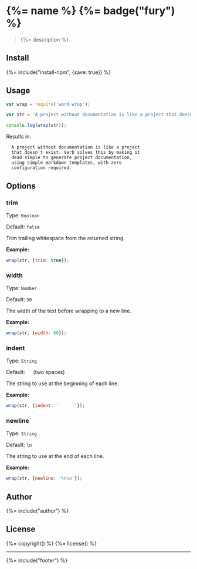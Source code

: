 # {%= name %} {%= badge("fury") %}

> {%= description %}

## Install
{%= include("install-npm", {save: true}) %}


## Usage

```js
var wrap = require('word-wrap');

var str = 'A project without documentation is like a project that doesn\'t exist. Verb solves this by making it dead simple to generate project documentation, using simple markdown templates, with zero configuration required.';

console.log(wrap(str));
```

Results in:

```
  A project without documentation is like a project
  that doesn't exist. Verb solves this by making it
  dead simple to generate project documentation,
  using simple markdown templates, with zero
  configuration required.
```

## Options

### trim

Type: `Boolean`

Default: `false`

Trim trailing whitespace from the returned string.

**Example:**

```js
wrap(str, {trim: true});
```


### width

Type: `Number`

Default: `50`

The width of the text before wrapping to a new line.

**Example:**

```js
wrap(str, {width: 60});
```


### indent

Type: `String`

Default: `  ` (two spaces)

The string to use at the beginning of each line.

**Example:**

```js
wrap(str, {indent: '      '});
```


### newline

Type: `String`

Default: `\n`

The string to use at the end of each line.

**Example:**

```js
wrap(str, {newline: '\n\n'});
```


## Author
{%= include("author") %}


## License
{%= copyright() %}
{%= license() %}

***

{%= include("footer") %}
